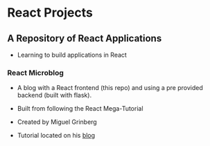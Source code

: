 # React Projects


## A Repository of React Applications

- Learning to build applications in React


### React Microblog

- A blog with a React frontend (this repo) and using a pre provided backend (built with flask).

- Built from following the React Mega-Tutorial
- Created by Miguel Grinberg
- Tutorial located on his [blog](https://blog.miguelgrinberg.com/post/introducing-the-react-mega-tutorial)

